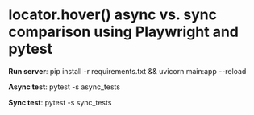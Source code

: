 # locator.hover() async vs. sync comparison using Playwright and pytest

**Run server**: pip install -r requirements.txt && uvicorn main:app --reload

**Async test**: pytest -s async_tests

**Sync test**: pytest -s sync_tests


